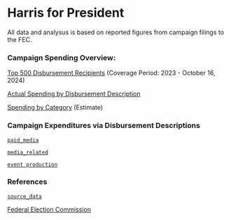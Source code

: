 # Harris for President
All data and analysus is based on reported figures from campaign filings to the FEC.


### Campaign Spending Overview:

[Top 500 Disbursement Recipients](https://github.com/gaiaus/2024-us-presidential-general-election/blob/main/harris/spending/top_500_recipients.MD) (Coverage Period: 2023 - October 16, 2024)

[Actual Spending by Disbursement Description](https://github.com/gaiaus/2024-us-presidential-general-election/blob/main/harris/spending/by_disbursement_description.MD)

[Spending by Category](https://github.com/gaiaus/2024-us-presidential-general-election/blob/main/harris/spending/by_spending_category.MD) (Estimate)

### Campaign Expenditures via Disbursement Descriptions

[`paid_media`](https://github.com/gaiaus/2024-us-presidential-general-election/blob/main/harris/spending/by_spending_category.MD)

[`media_related`](https://github.com/gaiaus/2024-us-presidential-general-election/blob/main/harris%2Fspending%2Fmedia_related%2FREADME.md)

[`event production`](https://github.com/gaiaus/2024-us-presidential-general-election/tree/main/harris/spending/event_production)

### References

[`source_data`](https://github.com/gaiaus/2024-us-presidential-general-election/tree/main/harris/spending/source_data)

[Federal Election Commission](www.fec.gov)
